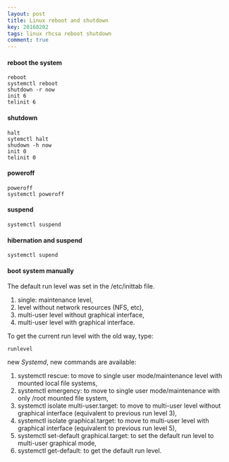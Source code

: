 ```yaml
---
layout: post
title: Linux reboot and shutdown
key: 20160202
tags: linux rhcsa reboot shutdown
comment: true
---
```

####  reboot the system
```
reboot
systemctl reboot
shutdown -r now
init 6
telinit 6
```

#### shutdown
```
halt
sytemctl halt
shudown -h now
init 0
telinit 0
```

#### poweroff
```
poweroff
systemctl poweroff
```

#### suspend

```
systemctl suspend
```

#### hibernation and suspend

```
systemctl supend
```

#### boot system manually
The default run level was set in the /etc/inittab file.

1. single: maintenance level,
2. level without network resources (NFS, etc),
3. multi-user level without graphical interface,
5. multi-user level with graphical interface.


To get the current run level with the old way, type:
```
runlevel
```

new *Systemd*, new commands are available:

1. systemctl rescue: to move to single user  mode/maintenance level with mounted local file systems,
2. systemctl emergency: to move to single user mode/maintenance with only /root mounted file system,
3. systemctl isolate multi-user.target: to move to multi-user level without graphical interface (equivalent to previous run level 3),
4. systemctl isolate graphical.target: to move to multi-user level with graphical interface (equivalent to previous run level 5),
5. systemctl set-default graphical.target: to set the default run level to multi-user graphical mode,
6. systemctl get-default: to get the default run level.
